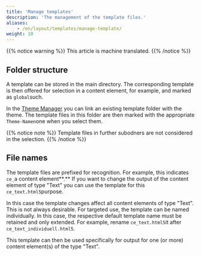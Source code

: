 ```yaml
---
title: 'Manage templates'
description: 'The management of the template files.'
aliases:
    - /en/layout/templates/manage-template/
weight: 10
---
```


{{% notice warning %}}
This article is machine translated.
{{% /notice %}}

## Folder structure

A template can be stored in the main directory. The corresponding template is then offered for selection in a content element, for example, and marked as `global`such.

In the [Theme Manager](../../theme-manager/themes-verwalten) you can link an existing template folder with the theme. The template files in this folder are then marked with the appropriate `Theme-Namen`one when you select them.

{{% notice note %}}
Template files in further subodners are not considered in the selection. 
{{% /notice %}}

## File names

The template files are prefixed for recognition. For example, this indicates `ce_`a content element**.** If you want to change the output of the content element of type "Text" you can use the template for this `ce_text.html5`purpose.

In this case the template changes affect all content elements of type "Text". This is not always desirable. For targeted use, the template can be named individually. In this case, the respective default template name must be retained and only extended. For example, rename `ce_text.html5`it after `ce_text_individuell.html5`.

This template can then be used specifically for output for one (or more) content element(s) of the type "Text".
